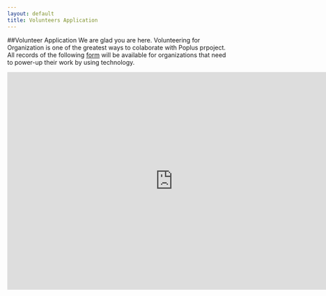 ```yaml
---
layout: default
title: Volunteers Application
---
```

##Volunteer Application
We are glad you are here. Volunteering for Organization is one of the greatest ways to colaborate with Poplus prpoject. All records of the following [form][googleform] will be available for organizations that need to power-up their work by using technology.

<iframe src="https://docs.google.com/forms/d/1qeOgN4yCiUnG-z4ndrnHEvlwA8Z-9MJMhoIrU0kViXI/viewform?embedded=true" width="760" height="500" frameborder="0" marginheight="0" marginwidth="0">Loading form...</iframe>

[googleform]: https://docs.google.com/forms/d/1qeOgN4yCiUnG-z4ndrnHEvlwA8Z-9MJMhoIrU0kViXI/viewform
